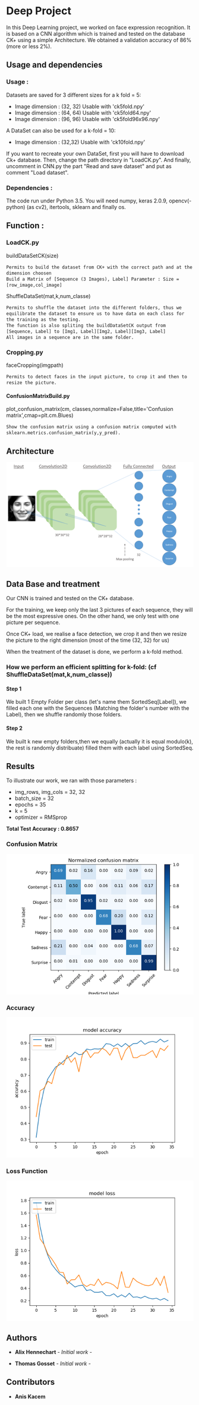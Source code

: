 # Deep Project

In this Deep Learning project, we worked on face expression recognition. 
It is based on a CNN algorithm which is trained and tested on the database CK+ using a simple Architecture. We obtained a validation accuracy of 86% (more or less 2%).


## Usage and dependencies 

### Usage : 

Datasets are saved for 3 different sizes for a k fold = 5:

- Image dimension : (32, 32) Usable with 'ck5fold.npy'
- Image dimension : (64, 64) Usable with 'ck5fold64.npy'
- Image dimension : (96, 96) Usable with 'ck5fold96x96.npy'

A DataSet can also be used for a k-fold = 10:

- Image dimension : (32,32) Usable with 'ck10fold.npy'

If you want to recreate your own DataSet, first you will have to download Ck+ database.
Then, change the path directory in "LoadCK.py". 
And finally, uncomment in CNN.py the part "Read and save dataset" and put as comment "Load dataset".

### Dependencies :

The code run under Python 3.5.
You will need numpy, keras 2.0.9, opencv(-python) (as cv2), itertools, sklearn and finally os. 


## Function : 

### LoadCK.py

buildDataSetCK(size)

```
Permits to build the dataset from CK+ with the correct path and at the dimension choosen
Build a Matrix of [Sequence (3 Images), Label] Parameter : Size = [row_image,col_image]
```

ShuffleDataSet(mat,k,num_classe)

```
Permits to shuffle the dataset into the different folders, thus we equilibrate the dataset to ensure us to have data on each class for the training as the testing.
The function is also spliting the buildDataSetCK output from [Sequence, Label] to [Img1, Label][Img2, Label][Img3, Label]
All images in a sequence are in the same folder.
```

### Cropping.py

faceCropping(imgpath)

```
Permits to detect faces in the input picture, to crop it and then to resize the picture. 
```

#### ConfusionMatrixBuild.py

plot_confusion_matrix(cm, classes,normalize=False,title='Confusion matrix',cmap=plt.cm.Blues) 

```
Show the confusion matrix using a confusion matrix computed with sklearn.metrics.confusion_matrix(y,y_pred).
```


## Architecture 


![](architectureLayout.png)



## Data Base and treatment

Our CNN is trained and tested on the CK+ database. 

For the training, we keep only the last 3 pictures of each sequence,  they will be the most expressive ones. 
On the other hand, we only test with one picture per sequence.

Once CK+ load, we realise a face detection, we crop it and then we resize the picture to the right dimension (most of the time (32, 32) for us)

When the treatment of the dataset is done, we perform a k-fold method.

### How we perform an efficient splitting for k-fold: (cf ShuffleDataSet(mat,k,num_classe))

#### Step 1

We built 1 Empty Folder per class (let's name them SortedSeq[Label]), we filled each one with the Sequences (Matching the folder's number with the Label), then we shuffle randomly those folders.

#### Step 2

We built k new empty folders,then we equally (actually it is equal modulo(k), the rest is randomly distribuate) filled them with each label using SortedSeq.

## Results

To illustrate our work, we ran with those parameters : 

- img_rows, img_cols = 32, 32
- batch_size = 32
- epochs = 35
- k = 5
- optimizer = RMSprop

**Total Test Accuracy : 0.8657**

### Confusion Matrix

![](confusionMatrix.png)

### Accuracy

![](modelAccuracy.png)

### Loss Function

![](modelLoss.png)

## Authors

* **Alix Hennechart** - *Initial work* -

* **Thomas Gosset** - *Initial work* -


## Contributors

* **Anis Kacem**


